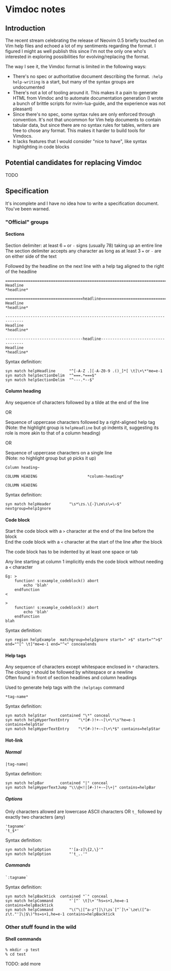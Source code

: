 # Vimdoc notes

## Introduction

The recent stream celebrating the release of Neovim 0.5 briefly touched on Vim help files and echoed a lot of my sentiments regarding the format. I figured I might as well publish this since I'm not the only one who's interested in exploring possibilities for evolving/replacing the format.

The way I see it, the Vimdoc format is limited in the following ways:
- There's no spec or authoritative document describing the format. `:help help-writing` is a start, but many of the syntax groups are undocumented
- There's not a lot of tooling around it. This makes it a pain to generate HTML from Vimdoc and to automate documentation generation (I wrote a bunch of brittle scripts for nvim-lua-guide, and the experience was not pleasant)
- Since there's no spec, some syntax rules are only enforced through convention. It's not that uncommon for Vim help documents to contain tabular data, but since there are no syntax rules for tables, writers are free to chose any format. This makes it harder to build tools for Vimdocs.
- It lacks features that I would consider "nice to have", like syntax highlighting in code blocks

## Potential candidates for replacing Vimdoc

TODO

## Specification

It's incomplete and I have no idea how to write a specification document. You've been warned.

### "Official" groups

#### Sections

Section delimiter: at least 6 `=` or `-` signs (usually 78) taking up an entire line  
The section delimiter accepts any character as long as at least 3 `=` or `-` are on either side of the text

Followed by the headline on the next line with a help tag aligned to the right of the headline

```help
==============================================================================
Headline                                                             *headline*

==================================headline====================================
Headline                                                             *headline*

------------------------------------------------------------------------------
Headline                                                             *headline*

----------------------------------headline------------------------------------
Headline                                                             *headline*
```

Syntax definition:

```vim
syn match helpHeadline		"^[-A-Z .][-A-Z0-9 .()_]*[ \t]\+\*"me=e-1
syn match helpSectionDelim	"^===.*===$"
syn match helpSectionDelim	"^---.*--$"
```

#### Column heading

Any sequence of characters followed by a tilde at the end of the line

OR

Sequence of uppercase characters followed by a right-aligned help tag  
(Note: the highlight group is `helpHeadline` but `gO` indents it, suggesting its role is more akin to that of a column heading)

OR

Sequence of uppercase characters on a single line  
(Note: no highlight group but `gO` picks it up)

```help
Column heading~

COLUMN HEADING						*column-heading*

COLUMN HEADING
```

Syntax definition:

```vim
syn match helpHeader		"\s*\zs.\{-}\ze\s\=\~$" nextgroup=helpIgnore
```

#### Code block

Start the code block with a `>` character at the end of the line before the block  
End the code block with a `<` character at the start of the line after the block

The code block has to be indented by at least one space or tab

Any line starting at column 1 implicitly ends the code block without needing a `<` character

```help
Eg: >
    function! s:example_codeblock() abort
        echo 'blah'
    endfunction
<

>
    function! s:example_codeblock() abort
        echo 'blah'
    endfunction
blah
```

Syntax definition:

```vim
syn region helpExample	matchgroup=helpIgnore start=" >$" start="^>$" end="^[^ \t]"me=e-1 end="^<" concealends
```

#### Help tags

Any sequence of characters except whitespace enclosed in `*` characters. The closing `*` should be followed by whitespace or a newline  
Often found in front of section headlines and column headings

Used to generate help tags with the `:helptags` command

```help
*tag-name*
```

Syntax definition:

```vim
syn match helpStar		contained "\*" conceal
syn match helpHyperTextEntry	"\*[#-)!+-~]\+\*\s"he=e-1 contains=helpStar
syn match helpHyperTextEntry	"\*[#-)!+-~]\+\*$" contains=helpStar
```

#### Hot-link

##### Normal

```help
|tag-name|
```

Syntax definition:

```vim
syn match helpBar		contained "|" conceal
syn match helpHyperTextJump	"\\\@<!|[#-)!+-~]\+|" contains=helpBar
```

##### Options

Only characters allowed are lowercase ASCII characters OR `t_` followed by exactly two characters (any)

```help
'tagname'
't_$*'
```

Syntax definition:

```vim
syn match helpOption		"'[a-z]\{2,\}'"
syn match helpOption		"'t_..'"
```

##### Commands

```help
`:tagname`
```

Syntax definition:

```vim
syn match helpBacktick	contained "`" conceal
syn match helpCommand		"`[^` \t]\+`"hs=s+1,he=e-1 contains=helpBacktick
syn match helpCommand		"\(^\|[^a-z"[]\)\zs`[^`]\+`\ze\([^a-z\t."']\|$\)"hs=s+1,he=e-1 contains=helpBacktick
```

### Other stuff found in the wild

#### Shell commands

```help
% mkdir -p test
% cd test
```

TODO: add more

